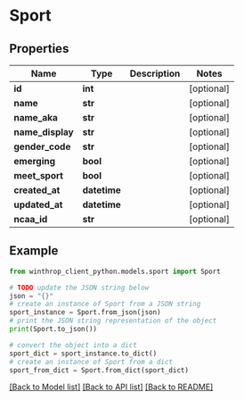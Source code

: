 # Sport


## Properties

Name | Type | Description | Notes
------------ | ------------- | ------------- | -------------
**id** | **int** |  | [optional] 
**name** | **str** |  | [optional] 
**name_aka** | **str** |  | [optional] 
**name_display** | **str** |  | [optional] 
**gender_code** | **str** |  | [optional] 
**emerging** | **bool** |  | [optional] 
**meet_sport** | **bool** |  | [optional] 
**created_at** | **datetime** |  | [optional] 
**updated_at** | **datetime** |  | [optional] 
**ncaa_id** | **str** |  | [optional] 

## Example

```python
from winthrop_client_python.models.sport import Sport

# TODO update the JSON string below
json = "{}"
# create an instance of Sport from a JSON string
sport_instance = Sport.from_json(json)
# print the JSON string representation of the object
print(Sport.to_json())

# convert the object into a dict
sport_dict = sport_instance.to_dict()
# create an instance of Sport from a dict
sport_from_dict = Sport.from_dict(sport_dict)
```
[[Back to Model list]](../README.md#documentation-for-models) [[Back to API list]](../README.md#documentation-for-api-endpoints) [[Back to README]](../README.md)



